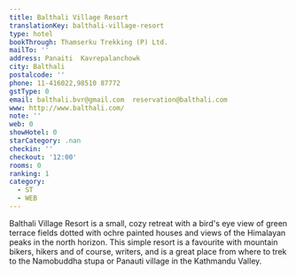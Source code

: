 ```yaml
---
title: Balthali Village Resort
translationKey: balthali-village-resort
type: hotel
bookThrough: Thamserku Trekking (P) Ltd.
mailTo: ''
address: Panaiti  Kavrepalanchowk
city: Balthali
postalcode: ''
phone: 11-416022,98510 87772
gstType: 0
email: balthali.bvr@gmail.com  reservation@balthali.com
www: http://www.balthali.com/
note: ''
web: 0
showHotel: 0
starCategory: .nan
checkin: ''
checkout: '12:00'
rooms: 0
ranking: 1
category:
  - ST
  - WEB
---
```





Balthali Village Resort is a small, cozy retreat with a bird's eye view of green terrace fields dotted with ochre painted houses and views of the Himalayan peaks in the north horizon. This simple resort is a favourite with mountain bikers, hikers and of course, writers, and is a great place from where to trek to the Namobuddha stupa or Panauti village in the Kathmandu Valley.